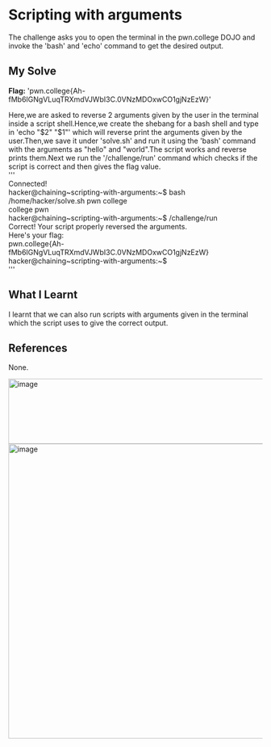 # Scripting with arguments
The challenge asks you to open the terminal in the pwn.college DOJO and invoke the 'bash' and 'echo' command to get the desired output.     

## My Solve
**Flag:** 'pwn.college{Ah-fMb6IGNgVLuqTRXmdVJWbI3C.0VNzMDOxwCO1gjNzEzW}'      

Here,we are asked to reverse 2 arguments given by the user in the terminal inside a script shell.Hence,we create the shebang for a bash shell and type in 'echo "$2" "$1"' which will reverse print the arguments given by the user.Then,we save it under 'solve.sh' and run it using the 'bash' command with the arguments as "hello" and "world".The script works and reverse prints them.Next we run the '/challenge/run' command which checks if the script is correct and then gives the flag value.     
'''     
Connected!                                                                            
hacker@chaining~scripting-with-arguments:~$ bash /home/hacker/solve.sh pwn college      
college pwn      
hacker@chaining~scripting-with-arguments:~$ /challenge/run    
Correct! Your script properly reversed the arguments.    
Here's your flag:      
pwn.college{Ah-fMb6IGNgVLuqTRXmdVJWbI3C.0VNzMDOxwCO1gjNzEzW}      
hacker@chaining~scripting-with-arguments:~$       
'''     

## What I Learnt 
I learnt that we can also run scripts with arguments given in the terminal which the script uses to give the correct output.     

## References
None.     

<img width="597" height="129" alt="image" src="https://github.com/user-attachments/assets/ef4ccc9f-6922-4352-9134-145545434d0e" />    


<img width="1070" height="584" alt="image" src="https://github.com/user-attachments/assets/7e1a49c5-6ebc-4707-a5f9-5dca6455ad18" />

